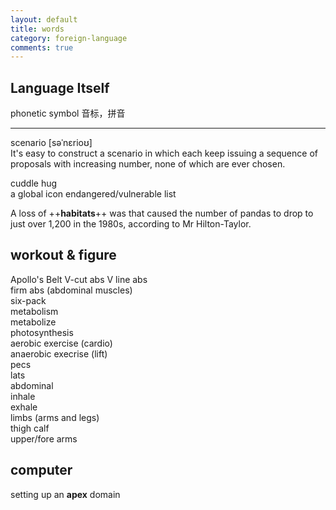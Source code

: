 ```yaml
---
layout: default
title: words 
category: foreign-language 
comments: true
---
```



## Language Itself
phonetic symbol 音标，拼音

---
scenario [səˈnɛrioʊ]  
It's easy to construct a scenario in which each keep issuing a sequence of proposals with increasing number, none of which are ever chosen.  

cuddle hug  
a global icon
endangered/vulnerable list

A loss of ++**habitats**++ was that caused the number of pandas to drop to just over 1,200 in the 1980s, according to Mr Hilton-Taylor.

## workout & figure
Apollo's Belt  V-cut abs  V line abs  
firm abs (abdominal muscles)  
six-pack  
metabolism  
metabolize  
photosynthesis  
aerobic exercise (cardio)  
anaerobic execrise (lift)  
pecs  
lats  
abdominal  
inhale  
exhale  
limbs (arms and legs)  
thigh calf  
upper/fore arms  

## computer
setting up an **apex** domain

